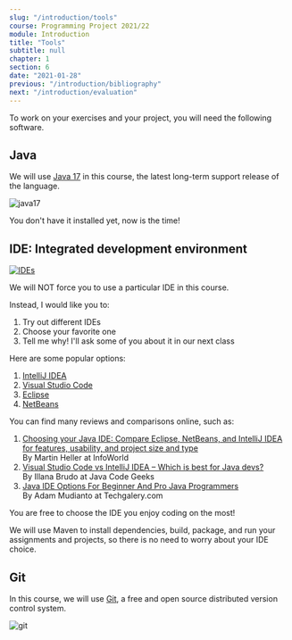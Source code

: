 ```yaml
---
slug: "/introduction/tools"
course: Programming Project 2021/22
module: Introduction
title: "Tools"
subtitle: null
chapter: 1
section: 6
date: "2021-01-28"
previous: "/introduction/bibliography"
next: "/introduction/evaluation"
---
```


To work on your exercises and your project, you will need the following software.

## Java

We will use [Java 17](https://www.oracle.com/news/announcement/oracle-releases-java-17-2021-09-14/) in this course, the latest long-term support release of the language.

![java17](https://blog.saverioriotto.it/files/uploads/news/medium/9501631890607.jpg)

You don't have it installed yet, now is the time!

## IDE: Integrated development environment

[![IDEs](https://1.bp.blogspot.com/-bDkr24hyJzU/XfrgSUB5dFI/AAAAAAAAFow/k7OY-A7tDckOlQ7bfANETW29ue7jl6z9wCLcBGAsYHQ/s1600/java-ides.jpg)](https://www.techgalery.com/2019/12/java-ide-options-for-beginner-and-pro.html)

We will NOT force you to use a particular IDE in this course.

Instead, I would like you to:

1. Try out different IDEs
1. Choose your favorite one
1. Tell me why! I'll ask some of you about it in our next class

Here are some popular options:

1. [IntelliJ IDEA](https://www.jetbrains.com/idea/)
1. [Visual Studio Code](https://code.visualstudio.com/)
1. [Eclipse](https://www.eclipse.org/downloads/packages/release/kepler/sr1/eclipse-ide-java-developers)
1. [NetBeans](https://netbeans.apache.org/)

You can find many reviews and comparisons online, such as:

1. [Choosing your Java IDE: Compare Eclipse, NetBeans, and IntelliJ IDEA for features, usability, and project size and type](https://www.infoworld.com/article/3114167/choosing-your-java-ide.html)  
   By Martin Heller at InfoWorld
1. [Visual Studio Code vs IntelliJ IDEA – Which is best for Java devs?](https://www.javacodegeeks.com/2019/11/visual-studio-code-vs-intellij-idea-which-is-best-for-java-devs.html)  
   By Illana Brudo at Java Code Geeks
1. [Java IDE Options For Beginner And Pro Java Programmers](https://www.techgalery.com/2019/12/java-ide-options-for-beginner-and-pro.html)  
   By Adam Mudianto at Techgalery.com

You are free to choose the IDE you enjoy coding on the most!

We will use Maven to install dependencies, build, package, and run your assignments and projects, so there is no need to worry about your IDE choice.

## Git

In this course, we will use [Git](https://git-scm.com/), a free and open source distributed version control system.

![git](https://upload.wikimedia.org/wikipedia/commons/thumb/e/e0/Git-logo.svg/1280px-Git-logo.svg.png "#width=300px")
